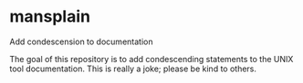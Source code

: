 # mansplain
Add condescension to documentation

The goal of this repository is to add condescending statements
to the UNIX tool documentation.
This is really a joke; please be kind to others.
